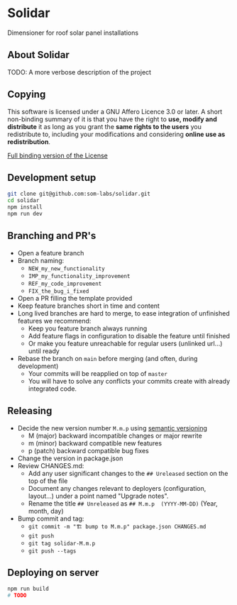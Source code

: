 # Solidar

Dimensioner for roof solar panel installations

## About Solidar

TODO: A more verbose description of the project

## Copying

This software is licensed under a GNU Affero Licence 3.0 or later.
A short non-binding summary of it is that
you have the right to **use, modify and distribute** it
as long as you grant the **same rights to the users**
you redistribute to, including your modifications
and considering **online use as redistribution**.

[Full binding version of the License](LICENSE)


## Development setup

```bash
git clone git@github.com:som-labs/solidar.git
cd solidar
npm install
npm run dev
```

## Branching and PR's

- Open a feature branch
- Branch naming:
    - `NEW_my_new_functionality`
    - `IMP_my_functionality_improvement`
    - `REF_my_code_improvement`
    - `FIX_the_bug_i_fixed`
- Open a PR filling the template provided
- Keep feature branches short in time and content
- Long lived branches are hard to merge, to ease integration of unfinished features we recommend:
    - Keep you feature branch always running
    - Add feature flags in configuration to disable the feature until finished
    - Or make you feature unreachable for regular users (unlinked url...) until ready
- Rebase the branch on `main` before merging (and often, during development)
    - Your commits will be reapplied on top of `master`
    - You will have to solve any conflicts your commits create with already integrated code.


## Releasing

- Decide the new version number `M.m.p` using [semantic versioning](https://semver.org/)
    - M (major) backward incompatible changes or major rewrite
    - m (minor) backward compatible new features
    - p (patch) backward compatible bug fixes
- Change the version in package.json
- Review CHANGES.md:
    - Add any user significant changes to the `## Ureleased` section on the top of the file
    - Document any changes relevant to deployers (configuration, layout...) under a point named "Upgrade notes".
    - Rename the title `## Unreleased` as `## M.m.p  (YYYY-MM-DD)` (Year, month, day)
- Bump commit and tag:
    - `git commit -m "🏗️ bump to M.m.p" package.json CHANGES.md`
    - `git push`
    - `git tag solidar-M.m.p`
    - `git push --tags`


## Deploying on server

```bash
npm run build
# TODO
```


